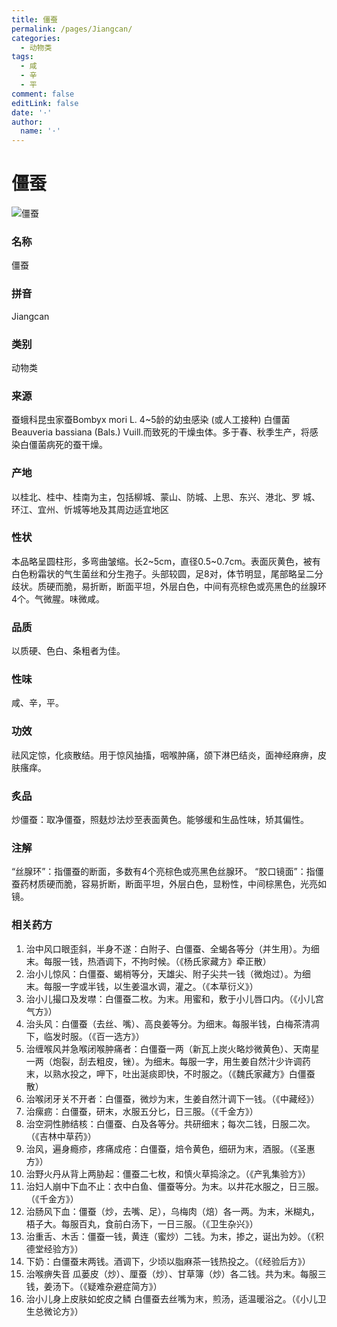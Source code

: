 ```yaml
---
title: 僵蚕
permalink: /pages/Jiangcan/
categories: 
  - 动物类
tags: 
  - 咸
  - 辛
  - 平
comment: false
editLink: false
date: '·'
author: 
  name: '·'
---
```

# 僵蚕

![僵蚕](https://image.zhongyibaike.com/image/%E5%83%B5%E8%9A%95/%E5%83%B5%E8%9A%95.jpg)

<!-- more -->
### 名称
僵蚕

### 拼音
Jiangcan

### 类别
动物类

### 来源
蚕蛾科昆虫家蚕Bombyx mori L. 4~5龄的幼虫感染 (或人工接种) 白僵菌Beauveria bassiana (Bals.) Vuill.而致死的干燥虫体。多于春、秋季生产，将感染白僵菌病死的蚕干燥。

### 产地
以桂北、桂中、桂南为主，包括柳城、蒙山、防城、上思、东兴、港北、罗
城、环江、宜州、忻城等地及其周边适宜地区

### 性状
本品略呈圆柱形，多弯曲皱缩。长2~5cm，直径0.5~0.7cm。表面灰黄色，被有白色粉霜状的气生菌丝和分生孢子。头部较圆，足8对，体节明显，尾部略呈二分歧状。质硬而脆，易折断，断面平坦，外层白色，中间有亮棕色或亮黑色的丝腺环4个。气微腥。味微咸。

### 品质
以质硬、色白、条粗者为佳。

### 性味
咸、辛，平。

### 功效
祛风定惊，化痰散结。用于惊风抽搐，咽喉肿痛，颌下淋巴结炎，面神经麻痹，皮肤瘙痒。

### 炙品
炒僵蚕：取净僵蚕，照麸炒法炒至表面黄色。能够缓和生品性味，矫其偏性。

### 注解
“丝腺环”：指僵蚕的断面，多数有4个亮棕色或亮黑色丝腺环。
“胶口镜面”：指僵蚕药材质硬而脆，容易折断，断面平坦，外层白色，显粉性，中间棕黑色，光亮如镜。

### 相关药方
1. 治中风口眼歪斜，半身不遂：白附子、白僵蚕、全蝎各等分（并生用）。为细末。每服一钱，热酒调下，不拘时候。（《杨氏家藏方》牵正散）
2. 治小儿惊风：白僵蚕、蝎梢等分，天雄尖、附子尖共一钱（微炮过）。为细末。每服一字或半钱，以生姜温水调，灌之。（《本草衍义》）
3. 治小儿撮口及发噤：白僵蚕二枚。为末。用蜜和，敷于小儿唇口内。（《小儿宫气方》）
4. 治头风：白僵蚕（去丝、嘴）、高良姜等分。为细末。每服半钱，白梅茶清凋下，临发时服。（《百一选方》）
5. 治缠喉风并急喉闭喉肿痛者：白僵蚕一两（新瓦上炭火略炒微黄色）、天南星一两（炮裂，刮去粗皮，锉）。为细末。每服一字，用生姜自然汁少许调药末，以熟水投之，呷下，吐出涎痰即快，不时服之。（《魏氏家藏方》白僵蚕散）
6. 治喉闭牙关不开者：白僵蚕，微炒为末，生姜自然汁调下一钱。（《中藏经》）
7. 治瘰疬：白僵蚕，研末，水服五分匕，日三服。（《千金方》）
8. 治空洞性肺结核：白僵蚕、白及各等分。共研细末；每次二钱，日服二次。（《吉林中草药》）
9. 治风，遍身瘾疹，疼痛成疮：白僵蚕，焙令黄色，细研为末，酒服。（《圣惠方》）
10. 治野火丹从背上两胁起：僵蚕二七枚，和慎火草捣涂之。（《产乳集验方》）
11. 治妇人崩中下血不止：衣中白鱼、僵蚕等分。为末。以井花水服之，日三服。（《千金方》）
12. 治肠风下血：僵蚕（炒，去嘴、足），乌梅肉（焙）各一两。为末，米糊丸，梧子大。每服百丸，食前白汤下，一日三服。（《卫生杂兴》）
13. 治重舌、木舌：僵蚕一钱，黄连（蜜炒）二钱。为末，掺之，诞出为妙。（《积德堂经验方》）
14. 下奶：白僵蚕末两钱。酒调下，少顷以脂麻茶一钱热投之。（《经验后方》）
15. 治喉痹失音 瓜蒌皮（炒）、厘蚕（炒）、甘草簿（炒）各二钱。共为末。每服三钱，姜汤下。（《疑难杂避症简方》）
16. 治小儿身上皮肤如蛇皮之鳞 白僵蚕去丝嘴为末，煎汤，适温暖浴之。（《小儿卫生总微论方》）